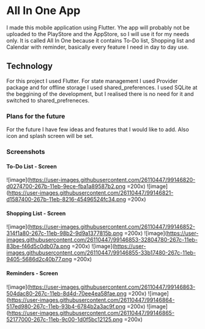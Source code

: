 # All In One App

I made this mobile application using Flutter. Yhe app will probably not be uploaded to the PlayStore and the AppStore, so I will use it for my needs only.
It is called All In One because it contains To-Do list, Shopping list and Calendar with reminder, basically every feature I need in day to day use.

## Technology

For this project I used Flutter. For state management I used Provider package and for offline storage I used shared_preferences. I used SQLite at the beggining of the development, but I realised there is no need for it and switched to shared_prefreneces.

### Plans for the future

For the future I have few ideas and features that I would like to add. Also icon and splash screen will be set.

### Screenshots
#### To-Do List - Screen
![image](https://user-images.githubusercontent.com/26110447/99146820-d0274700-267b-11eb-9ece-fba1a89587b2.png =200x)
![image](https://user-images.githubusercontent.com/26110447/99146821-d1587400-267b-11eb-8216-45496524fc34.png =200x)

#### Shopping List - Screen
![image](https://user-images.githubusercontent.com/26110447/99146852-314f1a80-267c-11eb-98b2-9d9a1377815b.png =200x)
![image](https://user-images.githubusercontent.com/26110447/99146853-32804780-267c-11eb-83be-f46d5c0db07a.png =200x)
![image](https://user-images.githubusercontent.com/26110447/99146855-33b17480-267c-11eb-9405-5686d2c40b77.png =200x)

#### Reminders - Screen
![image](https://user-images.githubusercontent.com/26110447/99146863-504dac80-267c-11eb-8d4d-70ee4ea58fae.png =200x)
![image](https://user-images.githubusercontent.com/26110447/99146864-517ed980-267c-11eb-93b4-6784b2a3ac9f.png =200x)
![image](https://user-images.githubusercontent.com/26110447/99146865-52177000-267c-11eb-9c00-1d0f5bc12125.png =200x)

